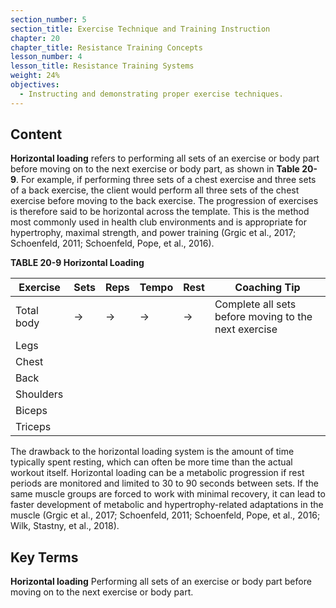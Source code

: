 ```yaml
---
section_number: 5
section_title: Exercise Technique and Training Instruction
chapter: 20
chapter_title: Resistance Training Concepts
lesson_number: 4
lesson_title: Resistance Training Systems
weight: 24%
objectives:
  - Instructing and demonstrating proper exercise techniques.
---
```


## Content
**Horizontal loading** refers to performing all sets of an exercise or body part before moving on to the next exercise or body part, as shown in **Table 20-9**. For example, if performing three sets of a chest exercise and three sets of a back exercise, the client would perform all three sets of the chest exercise before moving to the back exercise. The progression of exercises is therefore said to be horizontal across the template. This is the method most commonly used in health club environments and is appropriate for hypertrophy, maximal strength, and power training (Grgic et al., 2017; Schoenfeld, 2011; Schoenfeld, Pope, et al., 2016).

**TABLE 20-9 Horizontal Loading**

| Exercise | Sets | Reps | Tempo | Rest | Coaching Tip |
|---|---|---|---|---|---|
| Total body | → | → | → | → | Complete all sets before moving to the next exercise |
| Legs |  |  |  |  |  |
| Chest |  |  |  |  |  |
| Back |  |  |  |  |  |
| Shoulders |  |  |  |  |  |
| Biceps |  |  |  |  |  |
| Triceps |  |  |  |  |  |

The drawback to the horizontal loading system is the amount of time typically spent resting, which can often be more time than the actual workout itself. Horizontal loading can be a metabolic progression if rest periods are monitored and limited to 30 to 90 seconds between sets. If the same muscle groups are forced to work with minimal recovery, it can lead to faster development of metabolic and hypertrophy-related adaptations in the muscle (Grgic et al., 2017; Schoenfeld, 2011; Schoenfeld, Pope, et al., 2016; Wilk, Stastny, et al., 2018).

## Key Terms

**Horizontal loading**
Performing all sets of an exercise or body part before moving on to the next exercise or body part.